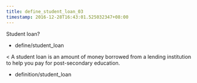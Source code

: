 ```yaml
---
title: define_student_loan_03
timestamp: 2016-12-28T16:43:01.525032347+08:00
---
```


Student loan?
* define/student_loan

< A student loan is an amount of money borrowed from a lending institution to help you pay for post-secondary education.
* definition/student_loan

